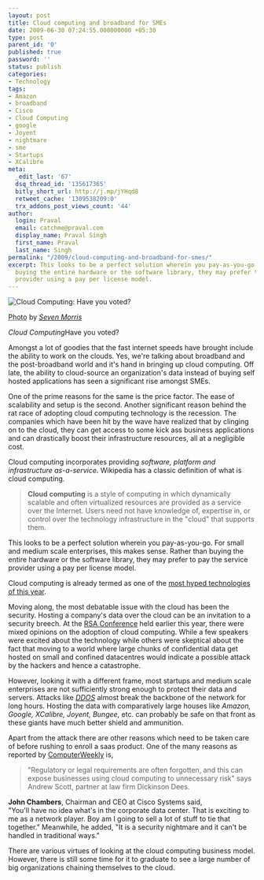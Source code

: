 ```yaml
---
layout: post
title: Cloud computing and broadband for SMEs
date: 2009-06-30 07:24:55.000000000 +05:30
type: post
parent_id: '0'
published: true
password: ''
status: publish
categories:
- Technology
tags:
- Amazon
- broadband
- Cisco
- Cloud Computing
- google
- Joyent
- nightmare
- sme
- Startups
- XCalibre
meta:
  _edit_last: '67'
  dsq_thread_id: '135617365'
  bitly_short_url: http://j.mp/jYHqd8
  retweet_cache: '1309538209:0'
  trx_addons_post_views_count: '44'
author:
  login: Praval
  email: catchme@praval.com
  display_name: Praval Singh
  first_name: Praval
  last_name: Singh
permalink: "/2009/cloud-computing-and-broadband-for-smes/"
excerpt: This looks to be a perfect solution wherein you pay-as-you-go. Rather than
  buying the entire hardware or the software library, they may prefer to pay the service
  provider using a pay per license model.
---
```

<div class="figure"><img src="/static/2009/06/cloud-computing-vote.jpg" alt="Cloud Computing: Have you voted?" />
<p class="credit"><abbr class="type" title="Photograph">Photo</abbr> by <cite><a href="http://www.flickr.com/photos/sevenmorris/3005381373/">Seven Morris</a></cite></p>
<p class="caption"><em class="title">Cloud Computing</em>Have you voted?</p>
</div>

<p>Amongst a lot of goodies that the fast internet speeds have brought include the ability to work on the clouds. Yes, we're talking about broadband and the post-broadband world and it's hand in bringing up cloud computing. Off late, the ability to cloud-source an organization's data instead of buying self hosted applications has seen a significant rise amongst SMEs. </p>
<p>One of the prime reasons for the same is the price factor. The ease of scalability and setup is the second. Another significant reason behind the rat race of adopting cloud computing technology is the recession. The companies which have been hit by the wave have realized that by clinging on to the cloud, they can get access to some kick ass business applications and can drastically boost their infrastructure resources, all at a negligible cost.</p>
<p>Cloud computing incorporates providing <em>software, platform and infrastructure as-a-service</em>. Wikipedia has a classic definition of what is cloud computing.</p>
<blockquote><p><strong>Cloud computing</strong> is a style of computing in which dynamically scalable and often virtualized resources are provided as a service over the Internet. Users need not have knowledge of, expertise in, or control over the technology infrastructure in the "cloud" that supports them.</p></blockquote>
<p>This looks to be a perfect solution wherein you pay-as-you-go. For small and medium scale enterprises, this makes sense. Rather than buying the entire hardware or the software library, they may prefer to pay the service provider using a pay per license model.</p>
<p>Cloud computing is already termed as one of the <a href="http://www.silicon.com/research/specialreports/cio-agenda-2009/exclusive-and-this-years-most-over-hyped-technology-is-39400385.htm">most hyped technologies of this year</a>. </p>
<p>Moving along, the most debatable issue with the cloud has been the security. Hosting a company's data over the cloud can be an invitation to a security breech. At the <a href="http://software.silicon.com/security/0,39024655,39421965,00.htm">RSA Conference</a> held earlier this year, there were mixed opinions on the adoption of cloud computing. While a few speakers were excited about the technology while others were skeptical about the fact that moving to a world where large chunks of confidential data get hosted on small and confined datacentres would indicate a possible attack by the hackers and hence a catastrophe.</p>
<p>However, looking it with a different frame, most startups and medium scale enterprises are not sufficiently strong enough to protect their data and servers. Attacks like <em><a href="http://en.wikipedia.org/wiki/Ddos">DDOS</a></em> almost break the backbone of the network for long hours. Hosting the data with comparatively large houses like <em>Amazon, Google, XCalibre, Joyent, Bungee</em>, etc. can probably be safe on that front as these giants have much better shield and ammunition.</p>
<p>Apart from the attack there are other reasons which need to be taken care of before rushing to enroll a saas product. One of the many reasons as reported by <a href="http://www.computerweekly.com/Articles/2008/11/27/233624/cloud-computing-buyer-beware.htm">ComputerWeekly</a> is,</p>
<blockquote><p>"Regulatory or legal requirements are often forgotten, and this can expose businesses using cloud computing to unnecessary risk" says Andrew Scott, partner at law firm Dickinson Dees.</p></blockquote>
<p><strong>John Chambers</strong>, Chairman and CEO at Cisco Systems said,<br />
"You'll have no idea what's in the corporate data center. That is exciting to me as a network player. Boy am I going to sell a lot of stuff to tie that together." Meanwhile, he added, "It is a security nightmare and it can't be handled in traditional ways."</p>
<p>There are various virtues of looking at the cloud computing business model. However, there is still some time for it to graduate to see a large number of big organizations chaining themselves to the cloud.</p>

